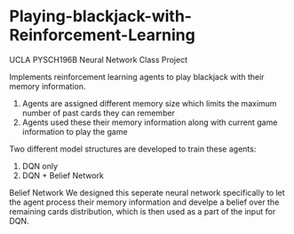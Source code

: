 # Playing-blackjack-with-Reinforcement-Learning
UCLA PYSCH196B Neural Network Class Project 

Implements reinforcement learning agents to play blackjack with their memory information.
1. Agents are assigned different memory size which limits the maximum number of past cards they can remember
2. Agents used these their memory information along with current game information to play the game

Two different model structures are developed to train these agents:
1. DQN only
2. DQN + Belief Network

Belief Network
We designed this seperate neural network specifically to let the agent process their memory information and develpe a belief over the remaining cards distribution, which is then used as a part of the input for DQN. 
